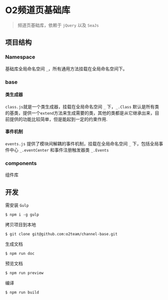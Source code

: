 # O2频道页基础库

> 频道页基础库，依赖于 `jQuery` 以及 `SeaJs`

## 项目结构

### Namespace

基础库全局命名空间 `_`，所有通用方法挂载在全局命名空间下。

### base

#### 类生成器

``class.js``就是一个类生成器，挂载在全局命名空间 ``_`` 下，``_.Class`` 默认是所有类的基类，提供一个``extend``方法来生成需要的类，其他的类都是从它继承出来，目前提供的功能比较简单，但是能起到一定的约束作用.

#### 事件机制

``events.js`` 提供了模块间解耦的事件机制，挂载在全局命名空间 ``_`` 下，包括全局事件中心 ``_.eventCenter`` 和事件注册触发器类 ``_.Events``

### components

组件库

## 开发

需安装 ``Gulp``

```
$ npm i -g gulp
```

拷贝项目到本地

```
$ git clone git@github.com:o2team/channel-base.git
```

生成文档

```
$ npm run doc
```

预览文档

```
$ npm run preview
```

编译

```
$ npm run build
```